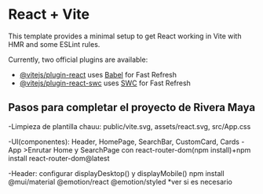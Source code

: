# React + Vite

This template provides a minimal setup to get React working in Vite with HMR and some ESLint rules.

Currently, two official plugins are available:

- [@vitejs/plugin-react](https://github.com/vitejs/vite-plugin-react/blob/main/packages/plugin-react/README.md) uses [Babel](https://babeljs.io/) for Fast Refresh
- [@vitejs/plugin-react-swc](https://github.com/vitejs/vite-plugin-react-swc) uses [SWC](https://swc.rs/) for Fast Refresh


## Pasos para completar el proyecto de Rivera Maya

-Limpieza de plantilla
  chauu: public/vite.svg, assets/react.svg, src/App.css

-UI(componentes): Header, HomePage, SearchBar, CustomCard, Cards
-App >Enrutar Home y  SearchPage con react-router-dom(npm install)+npm install react-router-dom@latest

-Header: configurar displayDesktop() y displayMobile()
 npm install @mui/material @emotion/react @emotion/styled     *ver si es necesario
 
